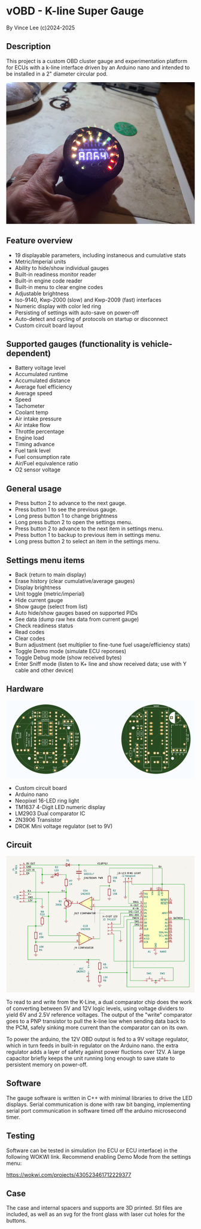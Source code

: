 # vOBD - K-line Super Gauge
By Vince Lee (c)2024-2025

## Description

This project is a custom OBD cluster gauge and experimentation platform for ECUs with a k-line interface
driven by an Arduino nano and intended
to be installed in a 2" diameter circular pod.

![prototype](https://github.com/tealvince/OBDGauge/blob/main/gauge.jpg?raw=true)

## Feature overview

* 19 displayable parameters, including instaneous and cumulative stats
* Metric/Imperial units
* Ability to hide/show individual gauges
* Built-in readiness monitor reader
* Built-in engine code reader
* Built-in menu to clear engine codes
* Adjustable brightness
* Iso-9140, Kwp-2000 (slow) and Kwp-2009 (fast) interfaces
* Numeric display with color led ring
* Persisting of settings with auto-save on power-off
* Auto-detect and cycling of protocols on startup or disconnect
* Custom circuit board layout

## Supported gauges (functionality is vehicle-dependent)

* Battery voltage level
* Accumulated runtime
* Accumulated distance
* Average fuel efficiency
* Average speed
* Speed
* Tachometer
* Coolant temp
* Air intake pressure
* Air intake flow
* Throttle percentage
* Engine load
* Timing advance
* Fuel tank level
* Fuel consumption rate
* Air/Fuel equivalence ratio
* O2 sensor voltage

## General usage

* Press button 2 to advance to the next gauge.
* Press button 1 to see the previous gauge.
* Long press button 1 to change brightness
* Long press button 2 to open the settings menu.
* Press button 2 to advance to the next item in settings menu.
* Press button 1 to backup to previous item in settings menu.
* Long press button 2 to select an item in the settings menu.

## Settings menu items

* Back (return to main display)
* Erase history (clear cumulative/average gauges)
* Display brightness
* Unit toggle (metric/imperial)
* Hide current gauge
* Show gauge (select from list)
* Auto hide/show gauges based on supported PIDs
* See data (dump raw hex data from current gauge)
* Check readiness status
* Read codes
* Clear codes
* Burn adjustment (set multiplier to fine-tune fuel usage/efficiency stats)
* Toggle Demo mode (simulate ECU reponses)
* Toggle Debug mode (show received bytes)
* Enter Sniff mode (listen to K+ line and show received data; use with Y cable and other device)

## Hardware

![circuit board](https://github.com/tealvince/OBDGauge/blob/main/circuit-board.png?raw=true)

* Custom circuit board
* Arduino nano
* Neopixel 16-LED ring light
* TM1637 4-Digit LED numeric display
* LM2903 Dual comparator IC
* 2N3906 Transistor
* DROK Mini voltage regulator (set to 9V)

## Circuit

![schematic](https://github.com/tealvince/OBDGauge/blob/main/schematic.png?raw=true)

To read to and write from the K-Line, a dual comparator chip does the work of converting 
between 5V and 12V logic levels, using voltage dividers to yield 6V and 2.5V reference
voltages.  The output of the "write" comparator goes to a PNP transistor to pull the k-line 
low when sending data back to the PCM, safely sinking more current than the comparator 
can on its own.

To power the arduino, the 12V OBD output is fed to a 9V voltage regulator, which in turn 
feeds in built-in regulator on the Arduino nano.  the extra regulator adds a layer of
safety against power fluctions over 12V.  A large capacitor briefly keeps the unit
running long enough to save state to persistent memory on power-off.

## Software

The gauge software is written in C++ with minimal libraries to drive the LED displays.
Serial communication is done with raw bit banging, implementing serial port communication 
in software timed off the arduino microsecond timer.

## Testing

Software can be tested in simulation (no ECU or ECU interface) in the following WOKWI
link.  Recommend enabling Demo Mode from the settings menu:

https://wokwi.com/projects/430523461712229377

## Case

The case and internal spacers and supports are 3D printed.  Stl files are included, as 
well as an svg for the front glass with laser cut holes for the buttons.



